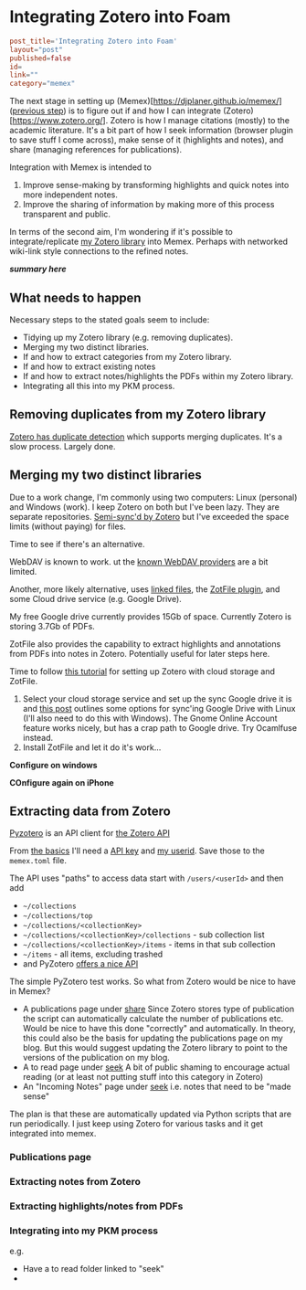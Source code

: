 # Integrating Zotero into Foam

```toml
post_title='Integrating Zotero into Foam'
layout="post"
published=false
id=
link=""
category="memex"
```

The next stage in setting up (Memex)[https://djplaner.github.io/memex/] ([previous step](https://djon.es/blog/2020/07/07/getting-started-with-memex/)) is to figure out if and how I can integrate (Zotero)[https://www.zotero.org/]. Zotero is how I manage citations (mostly) to the academic literature. It's a bit part of how I seek information (browser plugin to save stuff I come across), make sense of it (highlights and notes), and share (managing references for publications). 

Integration with Memex is intended to 

1. Improve sense-making by transforming highlights and quick notes into more independent notes.
2. Improve the sharing of information by making more of this process transparent and public.

In terms of the second aim, I'm wondering if it's possible to integrate/replicate [my Zotero library](https://www.zotero.org/djplanner/library) into Memex. Perhaps with networked wiki-link style connections to the refined notes.

**_summary here_**

## What needs to happen

Necessary steps to the stated goals seem to include:

- Tidying up my Zotero library (e.g. removing duplicates).
- Merging my two distinct libraries.
- If and how to extract categories from my Zotero library.
- If and how to extract existing notes 
- If and how to extract notes/highlights the PDFs within my Zotero library.
- Integrating all this into my PKM process.

## Removing duplicates from my Zotero library

[Zotero has duplicate detection](https://www.zotero.org/support/duplicate_detection) which supports merging duplicates. It's a slow process. Largely done.

## Merging my two distinct libraries

Due to a work change, I'm commonly using two computers: Linux (personal) and Windows (work). I keep Zotero on both but I've been lazy. They are separate repositories. [Semi-sync'd by Zotero](https://www.zotero.org/support/sync) but I've exceeded the space limits (without paying) for files.

Time to see if there's an alternative.

WebDAV is known to work.   ut the [known WebDAV providers](https://www.zotero.org/support/kb/webdav_services) are a bit limited.

Another, more likely alternative, uses [linked files](https://www.zotero.org/support/attaching_files#stored_files_and_linked_files), the [ZotFile plugin](http://zotfile.com/), and some Cloud drive service (e.g. Google Drive).  

My free Google drive currently provides 15Gb of space. Currently Zotero is storing 3.7Gb of PDFs. 

ZotFile also provides the capability to extract highlights and annotations from PDFs into notes in Zotero. Potentially useful for later steps here.

Time to follow [this tutorial](https://www.researchgate.net/publication/325828616_Tutorial_The_Best_Reference_Manager_Setup_Zotero_ZotFile_Cloud_Storage) for setting up Zotero with cloud storage and ZotFile.

1. Select your cloud storage service and set up the sync
   Google drive it is and [this post](https://linoxide.com/tools/how-use-google-drive-ubuntu-linux/) outlines some options for sync'ing Google Drive with Linux (I'll also need to do this with Windows). The Gnome Online Account feature works nicely, but has a crap path to Google drive.  Try Ocamlfuse instead. 
2. Install ZotFile and let it do it's work...

**Configure on windows**

**COnfigure again on iPhone**

## Extracting data from Zotero

[Pyzotero](https://pypi.org/project/Pyzotero/) is an API client for [the Zotero API](https://www.zotero.org/support/dev/web_api/v3/start)

From [the basics](https://www.zotero.org/support/dev/web_api/v3/basics) I'll need a [API key](https://www.zotero.org/settings/keys/new) and [my userid](https://www.zotero.org/settings/keys). Save those to the ``memex.toml`` file.

The API uses "paths" to access data start with ``/users/<userId>`` and then add
  - ``~/collections``
  - ``~/collections/top``
  - ``~/collections/<collectionKey>``
  - ``~/collections/<collectionKey>/collections`` - sub collection list
  - ``~/collections/<collectionKey>/items`` - items in that sub collection
  - ``~/items`` - all items, excluding trashed
  - and PyZotero [offers a nice API](https://pyzotero.readthedocs.io/en/latest/#read-api-methods)

The simple PyZotero test works. So what from Zotero would be nice to have in Memex?

- A publications page under [share](https://djplaner.github.io/memex/share/share)
  Since Zotero stores type of publication the script can automatically calculate the number of publications etc. Would be nice to have this done "correctly" and automatically. In theory, this could also be the basis for updating the publications page on my blog.  But this would suggest updating the Zotero library to point to the versions of the publication on my blog. 
- A to read page under [seek](https://djplaner.github.io/memex/seek/seek)
  A bit of public shaming to encourage actual reading (or at least not putting stuff into this category in Zotero)
- An "Incoming Notes" page under [seek](https://djplaner.github.io/memex/seek/seek)
  i.e. notes that need to be "made sense"

The plan is that these are automatically updated via Python scripts that are run periodically.  I just keep using Zotero for various tasks and it get integrated into memex. 

### Publications page


### Extracting notes from Zotero

### Extracting highlights/notes from PDFs

### Integrating into my PKM process

e.g.

- Have a to read folder linked to "seek"
- 